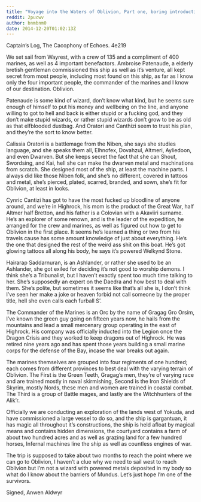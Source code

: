 ```yaml
---
title: "Voyage into the Waters of Oblivion, Part one, boring introductions."
reddit: 2pucwv
author: bnmbnm0
date: 2014-12-20T01:02:13Z
---
```


Captain’s Log, The Cacophony of Echoes. 4e219


We set sail from Wayrest, with a crew of 135 and a compliment of 400 marines, as well as 4 important benefactors. Ambroise Patenaude, a elderly bretish gentleman commissioned this ship as well as it’s venture, all kept secret from most people, including most found on this ship, as far as I know only the four important people, the commander of the marines and I know of our destination. Oblivion.

Patenaude is some kind of wizard, don’t know what kind, but he seems sure enough of himself to put his money and wellbeing on the line, and anyone willing to got to hell and back is either stupid or a fucking god, and they don’t make stupid wizards, or rather stupid wizards don’t grow to be as old as that elfblooded dustbag. And Oratori and Canthizi seem to trust his plan, and they’re the sort to know better.

Calissia Oratori is a battlemage from the Niben, she says she studies language, and she speaks them all, Elhnofex, Dovahzul, Altmeri, Ayliedoon, and even Dwarven. But she keeps secret the fact that she can Shout, Swordsing, and Kai, hell she can make the dwarven metal and machinations from scratch.  She designed most of the ship, at least the machine parts. I always did like those Niben folk, and she’s no different, covered in tattoos and metal, she’s pierced, plated, scarred, branded, and sown, she’s fit for Oblivion, at least in looks.

Cynric Cantizi has got to have the most fucked up bloodline of anyone around, and we’re in Highrock, his mom is the product of the Great War, half Altmer half Bretton, and his father is a Colovian with a Akaviiri surname. He’s an explorer of some renown, and is the leader of the expedition, he arranged for the crew and marines, as well as figured out how to get to Oblivion in the first place. It seems he’s learned a thing or two from his travels cause has some amount knowledge of just about everything. He’s the one that designed the rest of the weird ass shit on this boat. He’s got glowing tattoos all along his body, he says it’s powered Welkynd Stone.

Hairarap Saddarnuran, is an Ashlander, or rather she used to be an Ashlander, she got exiled for deciding it’s not good to worship demons. I think she’s a Tribunalist, but I haven’t exactly spent too much time talking to her. She’s supposedly an expert on the Daedra and how best to deal with them. She’s polite, but sometimes it seems like that’s all she is, I don’t think I’ve seen her make a joke or heaven forbid not call someone by the proper title, hell she even calls each furball S’. 

The Commander of the Marines is an Orc by the name of Gragag Gro Orsim, I’ve known the green guy going on fifteen years now, he hails from the mountains and lead a small mercenary group operating in the east of Highrock. His company was officially inducted into the Legion once the Dragon Crisis and they worked to keep dragons out of Highrock. He was retired nine years ago and has spent those years building a small marine corps for the defense of the Bay, incase the war breaks out again.

The marines themselves are grouped into four regiments of one hundred; each comes from different provinces to best deal with the varying terrain of Oblivion. The First is the Green Teeth, Gragag’s men, they’re of varying race and are trained mostly in naval skirmishing, Second is the Iron Shields of Skyrim, mostly Nords, these men and women are trained in coastal combat. The Third is a group of Battle mages, and lastly are the Witchhunters of the Alik’r. 

Officially we are conducting an exploration of the lands west of Yokuda, and have commissioned a large vessel to do so, and the ship is gargantuan, it has magic all throughout it’s constructions, the ship is held afloat by magical means and contains hidden dimensions, the courtyard contains a farm of about two hundred acres and as well as grazing land for a few hundred horses, Infernal machines line the ship as well as countless engines of war.

The trip is supposed to take about two months to reach the point where we can go to Oblivion, I haven’t a clue why we need to sail west to reach Oblivion but I’m not a wizard with powered metals deposited in my body so what do I know about the barriers of Mundus. Let’s just hope I’m one of the survivors.

Signed,
Anwen Aldwyr

